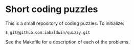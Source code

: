 # Short coding puzzles

This is a small repository of coding puzzles. To initialize:

```
$ git@github.com:iabaldwin/quizzy.git
```

See the Makefile for a description of each of the problems.
